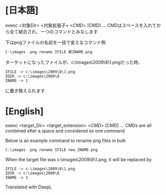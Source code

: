 # [日本語]
exenc <対象Dir> <対象拡張子> <_CMD_> [CMD] ...
CMDはスペースを入れてから全て結合され、一つのコマンドとみなします

下はpngファイルの名前を一括で変えるコマンド例
``` cpp
C:\images .png rename IFILE 新INAME.png
```
ターゲットになったファイルが、c:\images\2009\8\1.pngだった時、
```
IFILE -> c:\images\2009\8\1.png
IDIR -> c:\images\2009\8
INAME -> 1
```
に置き換えられます

# [English]
exenc <target_Dir> <target_extension> <_CMD_> [CMD] ...
CMDs are all combined after a space and considered as one command 

Below is an example command to rename png files in bulk 
``` cpp 
C:\images .png rename IFILE new_INAME.png 
``` 
When the target file was c:\images\2009\8\1.png, it will be replaced by 
``` 
IFILE -> c:\images\2009\8\1.png 
IDIR -> c:\images\2009\8 
INAME -> 1 
```

Translated with DeepL

